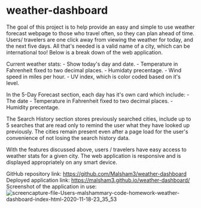 # weather-dashboard
The goal of this project is to help provide an easy and simple to use weather forecast webpage to those who travel often, so they can plan ahead of time.
Users/ travelers are one click away from viewing the weather for today, and the next five days. All that's needed is a valid name of a city, which can be international too! Below is a break down of the web application. 

Current weather stats: 
    - Show today's day and date.
    - Temperature in Fahrenheit fixed to two decimal places.
    - Humidaty precentage.
    - Wind speed in miles per hour.
    - UV index, which is color coded based on it's level.

In the 5-Day Forecast section, each day has it's own card which include:
    - The date
    - Temperature in Fahrenheit fixed to two decimal places.
    - Humidity precentage.

The Search History section stores previously searched cities, include up to 5 searches that are read only to remind the user what they have looked up previously. The cities remain present even after a page load for the user's convenience of not losing the search history data.

With the features discussed above, users / travelers have easy access to weather stats for a given city. The web application is responsive and is displayed appropriately on any smart device. 

GitHub repository link: https://github.com/Malsham3/weather-dashboard
Deployed application link: https://malsham3.github.io/weather-dashboard/
Screenshot of the application in use: 
![screencapture-file-Users-malshammary-code-homework-weather-dashboard-index-html-2020-11-18-23_35_53](https://user-images.githubusercontent.com/73148818/99630315-df4d2280-29f6-11eb-8fbb-87c32ca2ad99.png)